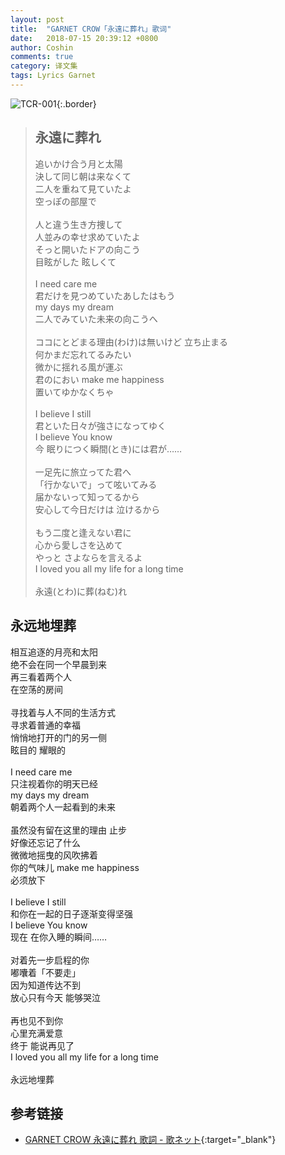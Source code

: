```yaml
---
layout: post
title:  "GARNET CROW「永遠に葬れ」歌词"
date:   2018-07-15 20:39:12 +0800
author: Coshin
comments: true
category: 译文集
tags: Lyrics Garnet
---
```

![TCR-001](https://ganekuro.github.io/images/discography/album/TCR-001.jpg){:.border}

<blockquote class="original">
  <h2>永遠に葬れ</h2>
  <p>
    追いかけ合う月と太陽<br>
    決して同じ朝は来なくて<br>
    二人を重ねて見ていたよ<br>
    空っぽの部屋で<br>
    <br>
    人と違う生き方捜して<br>
    人並みの幸せ求めていたよ<br>
    そっと開いたドアの向こう<br>
    目眩がした 眩しくて<br>
    <br>
    I need care me<br>
    君だけを見つめていたあしたはもう<br>
    my days my dream<br>
    二人でみていた未来の向こうへ<br>
    <br>
    ココにとどまる理由(わけ)は無いけど 立ち止まる<br>
    何かまだ忘れてるみたい<br>
    微かに揺れる風が運ぶ<br>
    君のにおい make me happiness<br>
    置いてゆかなくちゃ<br>
    <br>
    I believe I still<br>
    君といた日々が強さになってゆく<br>
    I believe You know<br>
    今 眠りにつく瞬間(とき)には君が……<br>
    <br>
    一足先に旅立ってた君へ<br>
    「行かないで」って呟いてみる<br>
    届かないって知ってるから<br>
    安心して今日だけは 泣けるから<br>
    <br>
    もう二度と逢えない君に<br>
    心から愛しさを込めて<br>
    やっと さよならを言えるよ<br>
    I loved you all my life for a long time<br>
    <br>
    永遠(とわ)に葬(ねむ)れ
  </p>
</blockquote>

<div class="translation">
  <h2>永远地埋葬</h2>
  <p>
    相互追逐的月亮和太阳<br>
    绝不会在同一个早晨到来<br>
    再三看着两个人<br>
    在空荡的房间<br>
    <br>
    寻找着与人不同的生活方式<br>
    寻求着普通的幸福<br>
    悄悄地打开的门的另一侧<br>
    眩目的 耀眼的<br>
    <br>
    I need care me<br>
    只注视着你的明天已经<br>
    my days my dream<br>
    朝着两个人一起看到的未来<br>
    <br>
    虽然没有留在这里的理由 止步<br>
    好像还忘记了什么<br>
    微微地摇曳的风吹拂着<br>
    你的气味儿 make me happiness<br>
    必须放下<br>
    <br>
    I believe I still<br>
    和你在一起的日子逐渐变得坚强<br>
    I believe You know<br>
    现在 在你入睡的瞬间……<br>
    <br>
    对着先一步启程的你<br>
    嘟囔着「不要走」<br>
    因为知道传达不到<br>
    放心只有今天 能够哭泣<br>
    <br>
    再也见不到你<br>
    心里充满爱意<br>
    终于 能说再见了<br>
    I loved you all my life for a long time<br>
    <br>
    永远地埋葬
  </p>
</div>

## 参考链接

* [GARNET CROW 永遠に葬れ 歌詞 - 歌ネット](https://www.uta-net.com/song/20129/){:target="_blank"}
